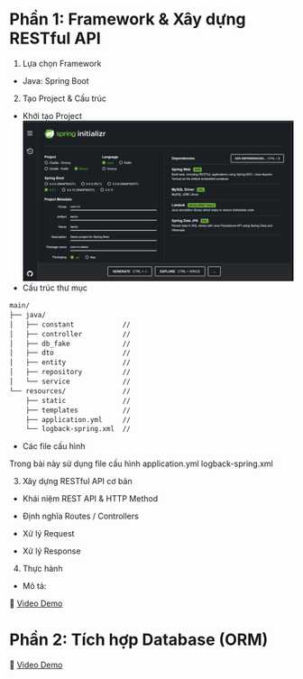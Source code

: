 # Phần 1: Framework & Xây dựng RESTful API
1. Lựa chọn Framework
- Java: Spring Boot
2. Tạo Project & Cấu trúc
- Khởi tạo Project
![Ảnh](./img/p1/init.png)
- Cấu trúc thư mục
```bash
main/
├── java/
│   ├── constant            //
│   ├── controller          //
│   ├── db_fake             //
│   ├── dto                 //
│   ├── entity              //
│   ├── repository          //
│   └── service             //
└── resources/              //
    ├── static              //
    ├── templates           //
    ├── application.yml     //
    └── logback-spring.xml  //
```
- Các file cấu hình

Trong bài này sử dụng file cấu hình application.yml logback-spring.xml

3. Xây dựng RESTful API cơ bản
- Khái niệm REST API & HTTP Method

- Định nghĩa Routes / Controllers

- Xử lý Request

- Xử lý Response

4. Thực hành
* Mô tả:

📂 [Video Demo](https://drive.google.com/file/d/1gIilFvD_-ESUGnchqHuUJ1982V7S6lZ6/view?usp=sharing)

# Phần 2: Tích hợp Database (ORM)

📂 [Video Demo](https://drive.google.com/file/d/1gIilFvD_-ESUGnchqHuUJ1982V7S6lZ6/view?usp=sharing)

